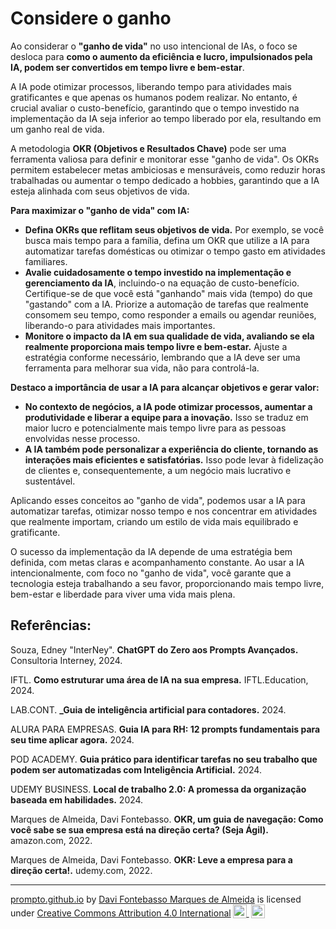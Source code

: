 # Considere o ganho

Ao considerar o **"ganho de vida"** no uso intencional de IAs, o foco se desloca para **como o aumento da eficiência e lucro, impulsionados pela IA, podem ser convertidos em tempo livre e bem-estar**.

A IA pode otimizar processos, liberando tempo para atividades mais gratificantes e que apenas os humanos podem realizar. No entanto, é crucial avaliar o custo-benefício, garantindo que o tempo investido na implementação da IA seja inferior ao tempo liberado por ela, resultando em um ganho real de vida.

A metodologia **OKR (Objetivos e Resultados Chave)** pode ser uma ferramenta valiosa para definir e monitorar esse "ganho de vida". Os OKRs permitem estabelecer metas ambiciosas e mensuráveis, como reduzir horas trabalhadas ou aumentar o tempo dedicado a hobbies, garantindo que a IA esteja alinhada com seus objetivos de vida.

**Para maximizar o "ganho de vida" com IA:**

- **Defina OKRs que reflitam seus objetivos de vida.** Por exemplo, se você busca mais tempo para a família, defina um OKR que utilize a IA para automatizar tarefas domésticas ou otimizar o tempo gasto em atividades familiares.
- **Avalie cuidadosamente o tempo investido na implementação e gerenciamento da IA**, incluindo-o na equação de custo-benefício. Certifique-se de que você está "ganhando" mais vida (tempo) do que "gastando" com a IA. Priorize a automação de tarefas que realmente consomem seu tempo, como responder a emails ou agendar reuniões, liberando-o para atividades mais importantes.
- **Monitore o impacto da IA em sua qualidade de vida, avaliando se ela realmente proporciona mais tempo livre e bem-estar.** Ajuste a estratégia conforme necessário, lembrando que a IA deve ser uma ferramenta para melhorar sua vida, não para controlá-la.

**Destaco a importância de usar a IA para alcançar objetivos e gerar valor:**

- **No contexto de negócios, a IA pode otimizar processos, aumentar a produtividade e liberar a equipe para a inovação.** Isso se traduz em maior lucro e potencialmente mais tempo livre para as pessoas envolvidas nesse processo.
- **A IA também pode personalizar a experiência do cliente, tornando as interações mais eficientes e satisfatórias.** Isso pode levar à fidelização de clientes e, consequentemente, a um negócio mais lucrativo e sustentável.

Aplicando esses conceitos ao "ganho de vida", podemos usar a IA para automatizar tarefas, otimizar nosso tempo e nos concentrar em atividades que realmente importam, criando um estilo de vida mais equilibrado e gratificante.

O sucesso da implementação da IA depende de uma estratégia bem definida, com metas claras e acompanhamento constante. Ao usar a IA intencionalmente, com foco no "ganho de vida", você garante que a tecnologia esteja trabalhando a seu favor, proporcionando mais tempo livre, bem-estar e liberdade para viver uma vida mais plena.

## Referências:

Souza, Edney "InterNey". **ChatGPT do Zero aos Prompts Avançados.** Consultoria Interney, 2024.

IFTL. **Como estruturar uma área de IA na sua empresa.** IFTL.Education, 2024.

LAB.CONT. **_Guia de inteligência artificial para contadores.** 2024.

ALURA PARA EMPRESAS. **Guia IA para RH: 12 prompts fundamentais para seu time aplicar agora.** 2024.

POD ACADEMY. **Guia prático para identificar tarefas no seu trabalho que podem ser automatizadas com Inteligência Artificial.** 2024.

UDEMY BUSINESS. **Local de trabalho 2.0: A promessa da organização baseada em habilidades.** 2024.

Marques de Almeida, Davi Fontebasso. **OKR, um guia de navegação: Como você sabe se sua empresa está na direção certa? (Seja Ágil).** amazon.com, 2022.

Marques de Almeida, Davi Fontebasso. **OKR: Leve a empresa para a direção certa!.** udemy.com, 2022.

<hr>
<p xmlns:cc="http://creativecommons.org/ns#" xmlns:dct="http://purl.org/dc/terms/"><a property="dct:title" rel="cc:attributionURL" href="https://davifma.github.io/proMpto/">prompto.github.io</a> by <a rel="cc:attributionURL dct:creator" property="cc:attributionName" href="http://linkedin.com/in/davifma">Davi Fontebasso Marques de Almeida</a> is licensed under <a href="https://creativecommons.org/licenses/by/4.0/?ref=chooser-v1" target="_blank" rel="license noopener noreferrer" style="display:inline-block;">Creative Commons Attribution 4.0 International<img style="height:22px!important;margin-left:3px;vertical-align:text-bottom;" src="https://mirrors.creativecommons.org/presskit/icons/cc.svg?ref=chooser-v1" alt=""> <img style="height:22px!important;margin-left:3px;vertical-align:text-bottom;" src="https://mirrors.creativecommons.org/presskit/icons/by.svg?ref=chooser-v1" alt=""></a></p>
